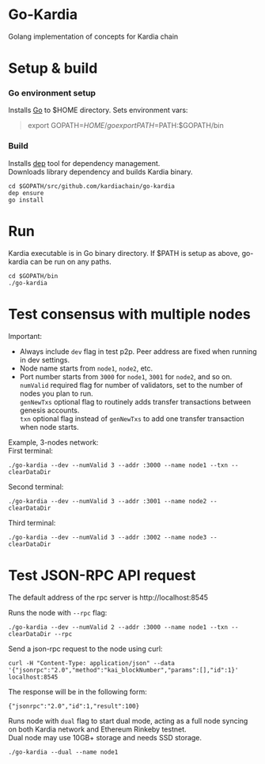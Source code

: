 # Go-Kardia

Golang implementation of concepts for Kardia chain

# Setup & build
### Go environment setup
Installs [Go](https://golang.org/doc/install) to $HOME directory. Sets environment vars:  
> export GOPATH=$HOME/go  
> export PATH=$PATH:$GOPATH/bin

### Build
Installs [dep](https://github.com/golang/dep) tool for dependency management.  
Downloads library dependency and builds Kardia binary.
```
cd $GOPATH/src/github.com/kardiachain/go-kardia
dep ensure
go install
```
# Run
Kardia executable is in Go binary directory. If $PATH is setup as above, go-kardia can be run on any paths.
```
cd $GOPATH/bin
./go-kardia
```
# Test consensus with multiple nodes
Important:
  - Always include `dev` flag in test p2p. Peer address are fixed when running in dev settings.
  - Node name starts from `node1`, `node2`, etc.
  - Port number starts from `3000` for `node1`, `3001` for `node2`, and so on.
`numValid` required flag for number of validators, set to the number of nodes you plan to run.   
`genNewTxs` optional flag to routinely adds transfer transactions between genesis accounts.  
`txn` optional flag instead of `genNewTxs` to add one transfer transaction when node starts.
  
Example, 3-nodes network:  
First terminal:
```
./go-kardia --dev --numValid 3 --addr :3000 --name node1 --txn --clearDataDir
```
Second terminal:
```
./go-kardia --dev --numValid 3 --addr :3001 --name node2 --clearDataDir
```
Third terminal:
```
./go-kardia --dev --numValid 3 --addr :3002 --name node3 --clearDataDir
```

# Test JSON-RPC API request
The default address of the rpc server is http://localhost:8545

Runs the node with `--rpc` flag:
```
./go-kardia --dev --numValid 2 --addr :3000 --name node1 --txn --clearDataDir --rpc
```

Send a json-rpc request to the node using curl:
```
curl -H "Content-Type: application/json" --data '{"jsonrpc":"2.0","method":"kai_blockNumber","params":[],"id":1}' localhost:8545
```
The response will be in the following form:
```
{"jsonrpc":"2.0","id":1,"result":100}
```

Runs node with `dual` flag to start dual mode, acting as a full node syncing on both Kardia network and Ethereum Rinkeby testnet.  
Dual node may use 10GB+ storage and needs SSD storage.
```
./go-kardia --dual --name node1
```
